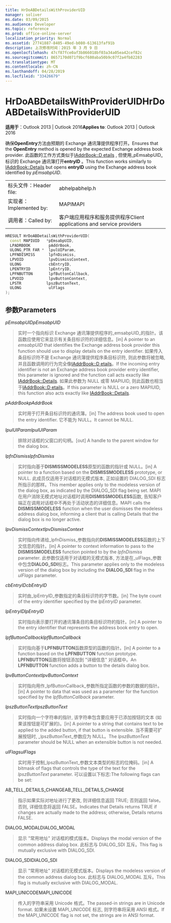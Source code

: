 ```yaml
---
title: HrDoABDetailsWithProviderUID
manager: soliver
ms.date: 03/09/2015
ms.audience: Developer
ms.topic: reference
ms.prod: office-online-server
localization_priority: Normal
ms.assetid: 27741887-8405-49ed-b080-613613faf91b
description: 上次修改时间：2015 年 3 月 9 日
ms.openlocfilehash: 47cf87fce0af3b866018bf03a34a05ea42cef82c
ms.sourcegitcommit: 8657170d071f9bcf680aba50b9c07f2a4fb82283
ms.translationtype: MT
ms.contentlocale: zh-CN
ms.lasthandoff: 04/28/2019
ms.locfileid: "33426679"
---
```

# <a name="hrdoabdetailswithprovideruid"></a><span data-ttu-id="ddd39-103">HrDoABDetailsWithProviderUID</span><span class="sxs-lookup"><span data-stu-id="ddd39-103">HrDoABDetailsWithProviderUID</span></span>

  
  
<span data-ttu-id="ddd39-104">**适用于**：Outlook 2013 | Outlook 2016</span><span class="sxs-lookup"><span data-stu-id="ddd39-104">**Applies to**: Outlook 2013 | Outlook 2016</span></span> 
  
<span data-ttu-id="ddd39-105">确保**OpenEntry**方法由预期的 Exchange 通讯簿提供程序打开。</span><span class="sxs-lookup"><span data-stu-id="ddd39-105">Ensures that the **OpenEntry** method is opened by the expected Exchange address book provider.</span></span> <span data-ttu-id="ddd39-106">此函数的工作方式类似于[IAddrBook::D etails](iaddrbook-details.md) , 但使用_pEmsabpUID_标识的 Exchange 通讯簿打开**entryID** 。</span><span class="sxs-lookup"><span data-stu-id="ddd39-106">This function works similarly to [IAddrBook::Details](iaddrbook-details.md) but opens **entryID** using the Exchange address book identified by  _pEmsabpUID_.</span></span>
  
|||
|:-----|:-----|
|<span data-ttu-id="ddd39-107">标头文件：</span><span class="sxs-lookup"><span data-stu-id="ddd39-107">Header file:</span></span>  <br/> |<span data-ttu-id="ddd39-108">abhelp</span><span class="sxs-lookup"><span data-stu-id="ddd39-108">abhelp.h</span></span>  <br/> |
|<span data-ttu-id="ddd39-109">实现者：</span><span class="sxs-lookup"><span data-stu-id="ddd39-109">Implemented by:</span></span>  <br/> |<span data-ttu-id="ddd39-110">MAPI</span><span class="sxs-lookup"><span data-stu-id="ddd39-110">MAPI</span></span>  <br/> |
|<span data-ttu-id="ddd39-111">调用者：</span><span class="sxs-lookup"><span data-stu-id="ddd39-111">Called by:</span></span>  <br/> |<span data-ttu-id="ddd39-112">客户端应用程序和服务提供程序</span><span class="sxs-lookup"><span data-stu-id="ddd39-112">Client applications and service providers</span></span>  <br/> |
   
```cpp
HRESULT HrDoABDetailsWithProviderUID(
  const MAPIUID   *pEmsabpUID,
  LPADRBOOK        pAddrBook,
  ULONG_PTR FAR *  lpulUIParam,
  LPFNDISMISS      lpfnDismiss,
  LPVOID           lpvDismissContext,
  ULONG            cbEntryID,
  LPENTRYID        lpEntryID,
  LPFNBUTTON       lpfButtonCallback,
  LPVOID           lpvButtonContext,
  LPSTR           lpszButtonText,
  ULONG            ulFlags
);
```

## <a name="parameters"></a><span data-ttu-id="ddd39-113">参数</span><span class="sxs-lookup"><span data-stu-id="ddd39-113">Parameters</span></span>

 <span data-ttu-id="ddd39-114">_pEmsabpUID_</span><span class="sxs-lookup"><span data-stu-id="ddd39-114">_pEmsabpUID_</span></span>
  
> <span data-ttu-id="ddd39-115">实时一个指向标识 Exchange 通讯簿提供程序的_emsabpUID_的指针。该函数应使用它来显示有关条目标识符的详细信息。</span><span class="sxs-lookup"><span data-stu-id="ddd39-115">[in] A pointer to an  _emsabpUID_ that identifies the Exchange address book provider this function should use to display details on the entry identifier.</span></span> <span data-ttu-id="ddd39-116">如果传入条目标识符不是 Exchange 通讯簿提供程序条目标识符, 则此参数将被忽略, 并且函数调用的行为完全像[IAddrBook::D etails](iaddrbook-details.md)。</span><span class="sxs-lookup"><span data-stu-id="ddd39-116">If the incoming entry identifier is not an Exchange address book provider entry identifier, this parameter is ignored and the function call acts exactly like [IAddrBook::Details](iaddrbook-details.md).</span></span> <span data-ttu-id="ddd39-117">如果此参数为 NULL 或零 MAPIUID, 则此函数也相当于[IAddrBook::D etails](iaddrbook-details.md)。</span><span class="sxs-lookup"><span data-stu-id="ddd39-117">If this parameter is NULL or a zero MAPIUID, this function also acts exactly like [IAddrBook::Details](iaddrbook-details.md).</span></span>
    
 <span data-ttu-id="ddd39-118">_pAddrBook_</span><span class="sxs-lookup"><span data-stu-id="ddd39-118">_pAddrBook_</span></span>
  
> <span data-ttu-id="ddd39-119">实时用于打开条目标识符的通讯簿。</span><span class="sxs-lookup"><span data-stu-id="ddd39-119">[in] The address book used to open the entry identifier.</span></span> <span data-ttu-id="ddd39-120">它不能为 NULL。</span><span class="sxs-lookup"><span data-stu-id="ddd39-120">It cannot be NULL.</span></span>
    
 <span data-ttu-id="ddd39-121">_lpulUIParam_</span><span class="sxs-lookup"><span data-stu-id="ddd39-121">_lpulUIParam_</span></span>
  
> <span data-ttu-id="ddd39-122">排除对话框的父窗口的句柄。</span><span class="sxs-lookup"><span data-stu-id="ddd39-122">[out] A handle to the parent window for the dialog box.</span></span>
    
 <span data-ttu-id="ddd39-123">_lpfnDismiss_</span><span class="sxs-lookup"><span data-stu-id="ddd39-123">_lpfnDismiss_</span></span>
  
> <span data-ttu-id="ddd39-124">实时指向基于**DISMISSMODELESS**原型的函数的指针或 NULL。</span><span class="sxs-lookup"><span data-stu-id="ddd39-124">[in] A pointer to a function based on the **DISMISSMODELESS** prototype, or NULL.</span></span> <span data-ttu-id="ddd39-125">此成员仅适用于对话框的无模式版本, 正如设置的 DIALOG_SDI 标志所指示的那样。</span><span class="sxs-lookup"><span data-stu-id="ddd39-125">This member applies only to the modeless version of the dialog box, as indicated by the DIALOG_SDI flag being set.</span></span> <span data-ttu-id="ddd39-126">MAPI 在用户消除无模式地址对话框时调用**DISMISSMODELESS**函数, 告知客户端正在调用对话框中不再处于活动状态的详细信息。</span><span class="sxs-lookup"><span data-stu-id="ddd39-126">MAPI calls the **DISMISSMODELESS** function when the user dismisses the modeless address dialog box, informing a client that is calling Details that the dialog box is no longer active.</span></span> 
    
 <span data-ttu-id="ddd39-127">_lpvDismissContext_</span><span class="sxs-lookup"><span data-stu-id="ddd39-127">_lpvDismissContext_</span></span>
  
> <span data-ttu-id="ddd39-128">实时指向传递给_lpfnDismiss_参数指向的**DISMISSMODELESS**函数的上下文信息的指针。</span><span class="sxs-lookup"><span data-stu-id="ddd39-128">[in] A pointer to context information to pass to the **DISMISSMODELESS** function pointed to by the  _lpfnDismiss_ parameter.</span></span> <span data-ttu-id="ddd39-129">此参数仅适用于对话框的无模式版本, 方法是在_ulFlags_参数中包含**DIALOG_SDI**标志。</span><span class="sxs-lookup"><span data-stu-id="ddd39-129">This parameter applies only to the modeless version of the dialog box by including the **DIALOG_SDI** flag in the  _ulFlags_ parameter.</span></span> 
    
 <span data-ttu-id="ddd39-130">_cbEntryID_</span><span class="sxs-lookup"><span data-stu-id="ddd39-130">_cbEntryID_</span></span>
  
> <span data-ttu-id="ddd39-131">实时由_lpEntryID_参数指定的条目标识符的字节数。</span><span class="sxs-lookup"><span data-stu-id="ddd39-131">[in] The byte count of the entry identifier specified by the  _lpEntryID_ parameter.</span></span> 
    
 <span data-ttu-id="ddd39-132">_lpEntryID_</span><span class="sxs-lookup"><span data-stu-id="ddd39-132">_lpEntryID_</span></span>
  
> <span data-ttu-id="ddd39-133">实时指向表示要打开的通讯簿条目的条目标识符的指针。</span><span class="sxs-lookup"><span data-stu-id="ddd39-133">[in] A pointer to the entry identifier that represents the address book entry to open.</span></span>
    
 <span data-ttu-id="ddd39-134">_lpfButtonCallback_</span><span class="sxs-lookup"><span data-stu-id="ddd39-134">_lpfButtonCallback_</span></span>
  
> <span data-ttu-id="ddd39-135">实时指向基于**LPFNBUTTON**函数原型的函数的指针。</span><span class="sxs-lookup"><span data-stu-id="ddd39-135">[in] A pointer to a function based on the **LPFNBUTTON** function prototype.</span></span> <span data-ttu-id="ddd39-136">**LPFNBUTTON**函数将按钮添加到 "详细信息" 对话框中。</span><span class="sxs-lookup"><span data-stu-id="ddd39-136">An **LPFNBUTTON** function adds a button to the details dialog box.</span></span> 
    
 <span data-ttu-id="ddd39-137">_lpvButtonContext_</span><span class="sxs-lookup"><span data-stu-id="ddd39-137">_lpvButtonContext_</span></span>
  
> <span data-ttu-id="ddd39-138">实时指向用作_lpfButtonCallback_参数所指定函数的参数的数据的指针。</span><span class="sxs-lookup"><span data-stu-id="ddd39-138">[in] A pointer to data that was used as a parameter for the function specified by the  _lpfButtonCallback_ parameter.</span></span> 
    
 <span data-ttu-id="ddd39-139">_lpszButtonText_</span><span class="sxs-lookup"><span data-stu-id="ddd39-139">_lpszButtonText_</span></span>
  
> <span data-ttu-id="ddd39-140">实时指向一个字符串的指针, 该字符串包含要应用于已添加按钮的文本 (如果该按钮是可扩展的)。</span><span class="sxs-lookup"><span data-stu-id="ddd39-140">[in] A pointer to a string that contains text to be applied to the added button, if that button is extensible.</span></span> <span data-ttu-id="ddd39-141">当不需要可扩展按钮时, _lpszButtonText_参数应为 NULL。</span><span class="sxs-lookup"><span data-stu-id="ddd39-141">The  _lpszButtonText_ parameter should be NULL when an extensible button is not needed.</span></span> 
    
 <span data-ttu-id="ddd39-142">_ulFlags_</span><span class="sxs-lookup"><span data-stu-id="ddd39-142">_ulFlags_</span></span>
  
> <span data-ttu-id="ddd39-143">实时用于控制_lpszButtonText_参数文本类型的标志的位掩码。</span><span class="sxs-lookup"><span data-stu-id="ddd39-143">[in] A bitmask of flags that controls the type of the text for the  _lpszButtonText_ parameter.</span></span> <span data-ttu-id="ddd39-144">可以设置以下标志:</span><span class="sxs-lookup"><span data-stu-id="ddd39-144">The following flags can be set:</span></span> 
    
<span data-ttu-id="ddd39-145">AB_TELL_DETAILS_CHANGE</span><span class="sxs-lookup"><span data-stu-id="ddd39-145">AB_TELL_DETAILS_CHANGE</span></span>
  
> <span data-ttu-id="ddd39-146">指示如果实际对地址进行了更改, 则详细信息返回 TRUE; 否则返回 false。否则, 详细信息将返回 FALSE。</span><span class="sxs-lookup"><span data-stu-id="ddd39-146">Indicates that Details returns TRUE if changes are actually made to the address; otherwise, Details returns FALSE.</span></span>
    
<span data-ttu-id="ddd39-147">DIALOG_MODAL</span><span class="sxs-lookup"><span data-stu-id="ddd39-147">DIALOG_MODAL</span></span>
  
> <span data-ttu-id="ddd39-148">显示 "常用地址" 对话框的模式版本。</span><span class="sxs-lookup"><span data-stu-id="ddd39-148">Displays the modal version of the common address dialog box.</span></span> <span data-ttu-id="ddd39-149">此标志与 DIALOG_SDI 互斥。</span><span class="sxs-lookup"><span data-stu-id="ddd39-149">This flag is mutually exclusive with DIALOG_SDI.</span></span>
    
<span data-ttu-id="ddd39-150">DIALOG_SDI</span><span class="sxs-lookup"><span data-stu-id="ddd39-150">DIALOG_SDI</span></span>
  
> <span data-ttu-id="ddd39-151">显示 "常用地址" 对话框的无模式版本。</span><span class="sxs-lookup"><span data-stu-id="ddd39-151">Displays the modeless version of the common address dialog box.</span></span> <span data-ttu-id="ddd39-152">此标志与 DIALOG_MODAL 互斥。</span><span class="sxs-lookup"><span data-stu-id="ddd39-152">This flag is mutually exclusive with DIALOG_MODAL.</span></span>
    
<span data-ttu-id="ddd39-153">MAPI_UNICODE</span><span class="sxs-lookup"><span data-stu-id="ddd39-153">MAPI_UNICODE</span></span>
  
> <span data-ttu-id="ddd39-154">传入的字符串采用 Unicode 格式。</span><span class="sxs-lookup"><span data-stu-id="ddd39-154">The passed-in strings are in Unicode format.</span></span> <span data-ttu-id="ddd39-155">如果未设置 MAPI_UNICODE 标志, 则字符串将采用 ANSI 格式。</span><span class="sxs-lookup"><span data-stu-id="ddd39-155">If the MAPI_UNICODE flag is not set, the strings are in ANSI format.</span></span>
    

